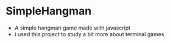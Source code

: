 # SimpleHangman

- A simple hangman game made with javascript
- i used this project to study a bit more about terminal games
